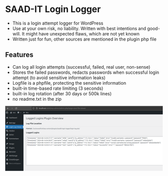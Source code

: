 # SAAD-IT Login Logger
- This is a login attempt logger for WordPress
- Use at your own risk, no liability. Written with best intentions and good-will. It might have unexpected flaws, which are not yet known
- Written just for fun, other sources are mentioned in the plugin php file

## Features
- Can log all login attempts (successful, failed, real user, non-sense)
- Stores the failed passwords, redacts passwords when successful login attempt (to avoid sensitive information leaks)
- Logfile is a phpfile, protecting the sensitive information
- built-in time-based rate limiting (3 seconds)
- built-in log rotation (after 30 days or 500k lines)
- no readme.txt in the zip

![ss_saadit_logger.png](https://github.com/saaditDE/saadit-login-logger/blob/main/screenshots/ss_saadit_logger.png?raw=true)
